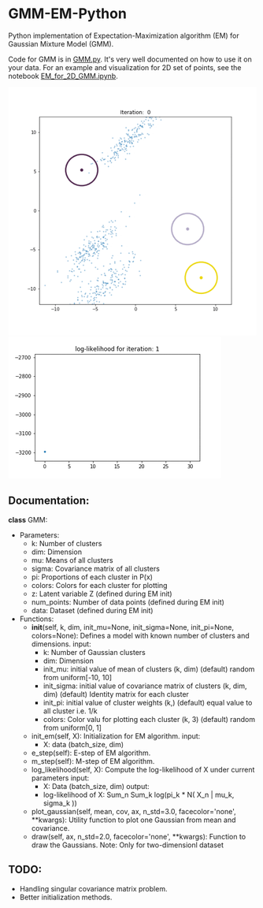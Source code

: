 # GMM-EM-Python
 Python implementation of Expectation-Maximization algorithm (EM) for Gaussian Mixture Model (GMM).

 Code for GMM is in [GMM.py](GMM.py). It's very well documented on how to use it on your data. For an example and visualization for 2D set of points, see the notebook [EM_for_2D_GMM.ipynb](EM_for_2D_GMM.ipynb).

 ![](gmm.gif) ![](ll.gif)

## Documentation:
 **class** GMM:
 - Parameters:
 	- k: Number of clusters
 	- dim: Dimension
 	- mu: Means of all clusters
 	- sigma: Covariance matrix of all clusters
 	- pi: Proportions of each cluster in P(x)
 	- colors: Colors for each cluster for plotting
 	- z: Latent variable Z (defined during EM init)
 	- num_points: Number of data points (defined during EM init)
 	- data: Dataset (defined during EM init)
 - Functions:
 	- __init__(self, k, dim, init_mu=None, init_sigma=None, init_pi=None, colors=None):
 	Defines a model with known number of clusters and dimensions.
    input:
        - k: Number of Gaussian clusters
        - dim: Dimension 
        - init_mu: initial value of mean of clusters (k, dim)
                   (default) random from uniform[-10, 10]
        - init_sigma: initial value of covariance matrix of clusters (k, dim, dim)
                      (default) Identity matrix for each cluster
        - init_pi: initial value of cluster weights (k,)
                   (default) equal value to all cluster i.e. 1/k
        - colors: Color valu for plotting each cluster (k, 3)
                  (default) random from uniform[0, 1]
    - init_em(self, X):
    Initialization for EM algorithm.
    input:
        - X: data (batch_size, dim)
    - e_step(self):
    E-step of EM algorithm.
    - m_step(self):
    M-step of EM algorithm.
    - log_likelihood(self, X):
    Compute the log-likelihood of X under current parameters
    input:
        - X: Data (batch_size, dim)
    output:
        - log-likelihood of X: Sum_n Sum_k log(pi_k * N( X_n | mu_k, sigma_k ))
    - plot_gaussian(self, mean, cov, ax, n_std=3.0, facecolor='none', **kwargs):
    Utility function to plot one Gaussian from mean and covariance.
    - draw(self, ax, n_std=2.0, facecolor='none', **kwargs):
    Function to draw the Gaussians.
    Note: Only for two-dimensionl dataset

## TODO:
- Handling singular covariance matrix problem.
- Better initialization methods.